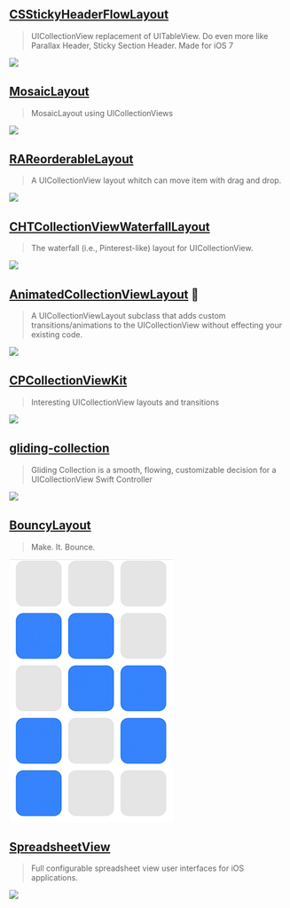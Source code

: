 [CSStickyHeaderFlowLayout](https://github.com/jamztang/CSStickyHeaderFlowLayout)
--
> UICollectionView replacement of UITableView. Do even more like Parallax Header, Sticky Section Header. Made for iOS 7

![](https://camo.githubusercontent.com/3aab9bc8e28dcde1a0fcd92eeac9d5ccf2507368/687474703a2f2f662e636c2e6c792f6974656d732f30353133307332723058316a3178314e3051336e2f73706f746966792d34382d31362d68616c662e676966)

[MosaicLayout](https://github.com/betzerra/MosaicLayout)
--
> MosaicLayout using UICollectionViews

![](https://camo.githubusercontent.com/05e958af928b0dcec951b57764eb1fdbf4f119e9/687474703a2f2f7777772e6265747a657272612e636f6d2e61722f77702d636f6e74656e742f75706c6f6164732f323031332f30322f50686f746f2d4665622d31372d362d32392d31342d504d2e706e67)

[RAReorderableLayout](https://github.com/ra1028/RAReorderableLayout)
--
> A UICollectionView layout whitch can move item with drag and drop.

![](https://github.com/ra1028/RAReorderableLayout/raw/master/Assets/animation.gif)

[CHTCollectionViewWaterfallLayout](https://github.com/chiahsien/CHTCollectionViewWaterfallLayout)
--
> The waterfall (i.e., Pinterest-like) layout for UICollectionView.

![](https://cloud.githubusercontent.com/assets/474/3419095/25b4de9e-fe56-11e3-9b98-690319d736ce.png)

[AnimatedCollectionViewLayout](https://github.com/KelvinJin/AnimatedCollectionViewLayout) :rocket:
--
> A UICollectionViewLayout subclass that adds custom transitions/animations to the UICollectionView without effecting your existing code.

![](https://camo.githubusercontent.com/c705b49cacffff94683ce416259063bd5227f5e4/687474703a2f2f692e696d6775722e636f6d2f6c4c6f6f5851372e676966)

[CPCollectionViewKit](https://github.com/ParsifalC/CPCollectionViewKit)
--
> Interesting UICollectionView layouts and transitions

![](https://github.com/ParsifalC/CPCollectionViewKit/raw/master/Demos/CPCollectionViewTransitionDemo/TransitionFlowAndStage.gif?raw=true)

[gliding-collection](https://github.com/Ramotion/gliding-collection)
--
> Gliding Collection is a smooth, flowing, customizable decision for a UICollectionView Swift Controller

![](https://github.com/Ramotion/gliding-collection/raw/master/assets/preview.gif)

[BouncyLayout](https://github.com/roberthein/BouncyLayout)
--
> Make. It. Bounce.

![](https://github.com/roberthein/BouncyLayout/raw/master/art/gifs/photos.gif)

[SpreadsheetView](https://github.com/kishikawakatsumi/SpreadsheetView)
--
> Full configurable spreadsheet view user interfaces for iOS applications.

![](https://github.com/kishikawakatsumi/SpreadsheetView/raw/master/Resources/DailySchedule_landscape.png)
